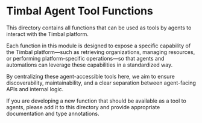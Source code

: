 # Timbal Agent Tool Functions

This directory contains all functions that can be used as tools by agents to interact with the Timbal platform.

Each function in this module is designed to expose a specific capability of the Timbal platform—such as retrieving organizations, managing resources, or performing platform-specific operations—so that agents and automations can leverage these capabilities in a standardized way.

By centralizing these agent-accessible tools here, we aim to ensure discoverability, maintainability, and a clear separation between agent-facing APIs and internal logic.

If you are developing a new function that should be available as a tool to agents, please add it to this directory and provide appropriate documentation and type annotations.
